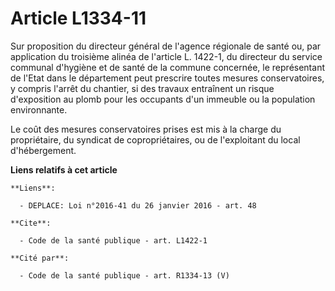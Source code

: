 # Article L1334-11

Sur proposition du directeur général de l'agence régionale de santé ou, par application du troisième alinéa de l'article L.
1422-1, du directeur du service communal d'hygiène et de santé de la commune concernée, le représentant de l'Etat dans le
département peut prescrire toutes mesures conservatoires, y compris l'arrêt du chantier, si des travaux entraînent un risque
d'exposition au plomb pour les occupants d'un immeuble ou la population environnante. 

Le coût des mesures conservatoires prises est mis à la charge du propriétaire, du syndicat de copropriétaires, ou de
l'exploitant du local d'hébergement.

**Liens relatifs à cet article**

	**Liens**:

	  - DEPLACE: Loi n°2016-41 du 26 janvier 2016 - art. 48

	**Cite**:

	  - Code de la santé publique - art. L1422-1

	**Cité par**:

	  - Code de la santé publique - art. R1334-13 (V)
